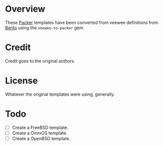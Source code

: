 Overview
========

These [Packer][packer] templates have been converted from veewee
definitions from [Bento][bento] using the `veewee-to-packer` gem.

Credit
======

Credit goes to the original authors.

License
=======

Whatever the original templates were using, generally.

Todo
====

- [ ] Create a FreeBSD template.
- [ ] Create a OmniOS template.
- [ ] Create a OpenBSD template.

[bento]:    https://github.com/opscode/bento
[packer]:   http://www.packer.io
